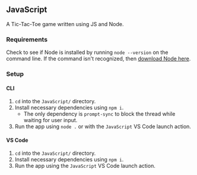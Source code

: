 ## JavaScript

A Tic-Tac-Toe game written using JS and Node.

### Requirements

Check to see if Node is installed by running `node --version` on the command line. If the command isn't recognized, then [download Node here](https://nodejs.org/en/download/).

### Setup

#### CLI 

1. `cd` into the `JavaScript/` directory.
2. Install necessary dependencies using `npm i`.
    - The only dependency is `prompt-sync` to block the thread while waiting for user input.
3. Run the app using `node .` or with the `JavaScript` VS Code launch action.

#### VS Code

1. `cd` into the `JavaScript/` directory.
2. Install necessary dependencies using `npm i`.
3. Run the app using the `JavaScript` VS Code launch action.